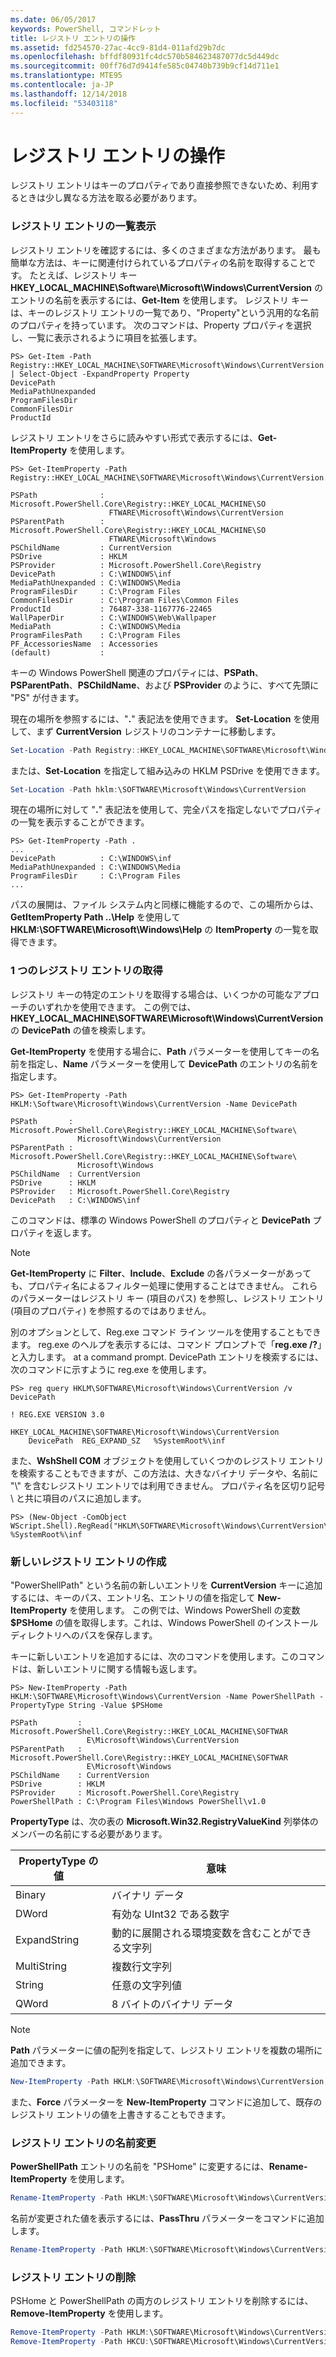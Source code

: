 ```yaml
---
ms.date: 06/05/2017
keywords: PowerShell, コマンドレット
title: レジストリ エントリの操作
ms.assetid: fd254570-27ac-4cc9-81d4-011afd29b7dc
ms.openlocfilehash: bffdf80931fc4dc570b584623487077dc5d449dc
ms.sourcegitcommit: 00ff76d7d9414fe585c04740b739b9cf14d711e1
ms.translationtype: MTE95
ms.contentlocale: ja-JP
ms.lasthandoff: 12/14/2018
ms.locfileid: "53403118"
---
```

# <a name="working-with-registry-entries"></a>レジストリ エントリの操作

レジストリ エントリはキーのプロパティであり直接参照できないため、利用するときは少し異なる方法を取る必要があります。

### <a name="listing-registry-entries"></a>レジストリ エントリの一覧表示

レジストリ エントリを確認するには、多くのさまざまな方法があります。 最も簡単な方法は、キーに関連付けられているプロパティの名前を取得することです。 たとえば、レジストリ キー **HKEY_LOCAL_MACHINE\\Software\\Microsoft\\Windows\\CurrentVersion** のエントリの名前を表示するには、**Get-Item** を使用します。 レジストリ キーは、キーのレジストリ エントリの一覧であり、"Property"という汎用的な名前のプロパティを持っています。 次のコマンドは、Property プロパティを選択し、一覧に表示されるように項目を拡張します。

```
PS> Get-Item -Path Registry::HKEY_LOCAL_MACHINE\SOFTWARE\Microsoft\Windows\CurrentVersion | Select-Object -ExpandProperty Property
DevicePath
MediaPathUnexpanded
ProgramFilesDir
CommonFilesDir
ProductId
```

レジストリ エントリをさらに読みやすい形式で表示するには、**Get-ItemProperty** を使用します。

```
PS> Get-ItemProperty -Path Registry::HKEY_LOCAL_MACHINE\SOFTWARE\Microsoft\Windows\CurrentVersion

PSPath              : Microsoft.PowerShell.Core\Registry::HKEY_LOCAL_MACHINE\SO
                      FTWARE\Microsoft\Windows\CurrentVersion
PSParentPath        : Microsoft.PowerShell.Core\Registry::HKEY_LOCAL_MACHINE\SO
                      FTWARE\Microsoft\Windows
PSChildName         : CurrentVersion
PSDrive             : HKLM
PSProvider          : Microsoft.PowerShell.Core\Registry
DevicePath          : C:\WINDOWS\inf
MediaPathUnexpanded : C:\WINDOWS\Media
ProgramFilesDir     : C:\Program Files
CommonFilesDir      : C:\Program Files\Common Files
ProductId           : 76487-338-1167776-22465
WallPaperDir        : C:\WINDOWS\Web\Wallpaper
MediaPath           : C:\WINDOWS\Media
ProgramFilesPath    : C:\Program Files
PF_AccessoriesName  : Accessories
(default)           :
```

キーの Windows PowerShell 関連のプロパティには、**PSPath**、**PSParentPath**、**PSChildName**、および **PSProvider** のように、すべて先頭に "PS" が付きます。

現在の場所を参照するには、"**.**" 表記法を使用できます。 **Set-Location** を使用して、まず **CurrentVersion** レジストリのコンテナーに移動します。

```powershell
Set-Location -Path Registry::HKEY_LOCAL_MACHINE\SOFTWARE\Microsoft\Windows\CurrentVersion
```

または、**Set-Location** を指定して組み込みの HKLM PSDrive を使用できます。

```powershell
Set-Location -Path hklm:\SOFTWARE\Microsoft\Windows\CurrentVersion
```

現在の場所に対して "**.**" 表記法を使用して、完全パスを指定しないでプロパティの一覧を表示することができます。

```
PS> Get-ItemProperty -Path .
...
DevicePath          : C:\WINDOWS\inf
MediaPathUnexpanded : C:\WINDOWS\Media
ProgramFilesDir     : C:\Program Files
...
```

パスの展開は、ファイル システム内と同様に機能するので、この場所からは、**GetItemProperty Path ..\\Help** を使用して **HKLM:\\SOFTWARE\\Microsoft\\Windows\\Help** の **ItemProperty** の一覧を取得できます。

### <a name="getting-a-single-registry-entry"></a>1 つのレジストリ エントリの取得

レジストリ キーの特定のエントリを取得する場合は、いくつかの可能なアプローチのいずれかを使用できます。 この例では、**HKEY_LOCAL_MACHINE\\SOFTWARE\\Microsoft\\Windows\\CurrentVersion** の **DevicePath** の値を検索します。

**Get-ItemProperty** を使用する場合に、**Path** パラメーターを使用してキーの名前を指定し、**Name** パラメーターを使用して **DevicePath** のエントリの名前を指定します。

```
PS> Get-ItemProperty -Path HKLM:\Software\Microsoft\Windows\CurrentVersion -Name DevicePath

PSPath       : Microsoft.PowerShell.Core\Registry::HKEY_LOCAL_MACHINE\Software\
               Microsoft\Windows\CurrentVersion
PSParentPath : Microsoft.PowerShell.Core\Registry::HKEY_LOCAL_MACHINE\Software\
               Microsoft\Windows
PSChildName  : CurrentVersion
PSDrive      : HKLM
PSProvider   : Microsoft.PowerShell.Core\Registry
DevicePath   : C:\WINDOWS\inf
```

このコマンドは、標準の Windows PowerShell のプロパティと **DevicePath** プロパティを返します。

> [!NOTE]
> **Get-ItemProperty** に **Filter**、**Include**、**Exclude** の各パラメーターがあっても、プロパティ名によるフィルター処理に使用することはできません。 これらのパラメーターはレジストリ キー (項目のパス) を参照し、レジストリ エントリ (項目のプロパティ) を参照するのではありません。

別のオプションとして、Reg.exe コマンド ライン ツールを使用することもできます。 reg.exe のヘルプを表示するには、コマンド プロンプトで「**reg.exe /?**」と入力します。 at a command prompt. DevicePath エントリを検索するには、次のコマンドに示すように reg.exe を使用します。

```
PS> reg query HKLM\SOFTWARE\Microsoft\Windows\CurrentVersion /v DevicePath

! REG.EXE VERSION 3.0

HKEY_LOCAL_MACHINE\SOFTWARE\Microsoft\Windows\CurrentVersion
    DevicePath  REG_EXPAND_SZ   %SystemRoot%\inf
```

また、**WshShell COM** オブジェクトを使用していくつかのレジストリ エントリを検索することもできますが、この方法は、大きなバイナリ データや、名前に "\\" を含むレジストリ エントリでは利用できません。 プロパティ名を区切り記号 \\ と共に項目のパスに追加します。

```
PS> (New-Object -ComObject WScript.Shell).RegRead("HKLM\SOFTWARE\Microsoft\Windows\CurrentVersion\DevicePath")
%SystemRoot%\inf
```

### <a name="creating-new-registry-entries"></a>新しいレジストリ エントリの作成

"PowerShellPath" という名前の新しいエントリを **CurrentVersion** キーに追加するには、キーのパス、エントリ名、エントリの値を指定して **New-ItemProperty** を使用します。 この例では、Windows PowerShell の変数 **$PSHome** の値を取得します。これは、Windows PowerShell のインストール ディレクトリへのパスを保存します。

キーに新しいエントリを追加するには、次のコマンドを使用します。このコマンドは、新しいエントリに関する情報も返します。

```
PS> New-ItemProperty -Path HKLM:\SOFTWARE\Microsoft\Windows\CurrentVersion -Name PowerShellPath -PropertyType String -Value $PSHome

PSPath         : Microsoft.PowerShell.Core\Registry::HKEY_LOCAL_MACHINE\SOFTWAR
                 E\Microsoft\Windows\CurrentVersion
PSParentPath   : Microsoft.PowerShell.Core\Registry::HKEY_LOCAL_MACHINE\SOFTWAR
                 E\Microsoft\Windows
PSChildName    : CurrentVersion
PSDrive        : HKLM
PSProvider     : Microsoft.PowerShell.Core\Registry
PowerShellPath : C:\Program Files\Windows PowerShell\v1.0
```

**PropertyType** は、次の表の **Microsoft.Win32.RegistryValueKind** 列挙体のメンバーの名前にする必要があります。

|PropertyType の値|意味|
|----------------------|-----------|
|Binary|バイナリ データ|
|DWord|有効な UInt32 である数字|
|ExpandString|動的に展開される環境変数を含むことができる文字列|
|MultiString|複数行文字列|
|String|任意の文字列値|
|QWord|8 バイトのバイナリ データ|

> [!NOTE]
> **Path** パラメーターに値の配列を指定して、レジストリ エントリを複数の場所に追加できます。

```powershell
New-ItemProperty -Path HKLM:\SOFTWARE\Microsoft\Windows\CurrentVersion, HKCU:\SOFTWARE\Microsoft\Windows\CurrentVersion -Name PowerShellPath -PropertyType String -Value $PSHome
```

また、**Force** パラメーターを **New-ItemProperty** コマンドに追加して、既存のレジストリ エントリの値を上書きすることもできます。

### <a name="renaming-registry-entries"></a>レジストリ エントリの名前変更

**PowerShellPath** エントリの名前を "PSHome" に変更するには、**Rename-ItemProperty** を使用します。

```powershell
Rename-ItemProperty -Path HKLM:\SOFTWARE\Microsoft\Windows\CurrentVersion -Name PowerShellPath -NewName PSHome
```

名前が変更された値を表示するには、**PassThru** パラメーターをコマンドに追加します。

```powershell
Rename-ItemProperty -Path HKLM:\SOFTWARE\Microsoft\Windows\CurrentVersion -Name PowerShellPath -NewName PSHome -passthru
```

### <a name="deleting-registry-entries"></a>レジストリ エントリの削除

PSHome と PowerShellPath の両方のレジストリ エントリを削除するには、**Remove-ItemProperty** を使用します。

```powershell
Remove-ItemProperty -Path HKLM:\SOFTWARE\Microsoft\Windows\CurrentVersion -Name PSHome
Remove-ItemProperty -Path HKCU:\SOFTWARE\Microsoft\Windows\CurrentVersion -Name PowerShellPath
```